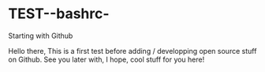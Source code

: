 # TEST--bashrc-
Starting with Github

Hello there,
This is a first test before adding / developping open source stuff on Github. See you later with, I hope, cool stuff for you here!
